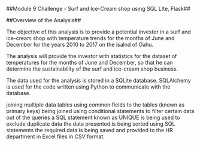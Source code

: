 ##Module 9 Challenge - Surf and Ice-Cream shop using SQL LIte, Flask##


##Overview of the Analysis##

The objective of this analysis is to provide a potential investor in a surf and ice-cream shop with temperature trends for the months of June and December for the years 2010 to 2017 on the isalnd of Oahu. 

The analysis will provide the investor with statistics for the dataset of temperatures for the months of June and December, so that he can determine the sustainability of the surf and ice-cream shop business.

The data used for the analysis is stored in a SQLite database. SQLAlchemy is used for the code written using Python to communicate with the database.

joining multiple data tables using common fields to the tables (known as primary keys) being joined
using conditional statements to filter certain data out of the queries
a SQL statement known as UNIQUE is being used to exclude duplicate data
the data presented is being sorted using SQL statements
the required data is being saved and provided to the HR department in Excel files in CSV format.
